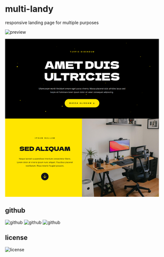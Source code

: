 # multi-landy

responsive landing page for multiple purposes

<!-- link to preview image -->

![preview](https://img.shields.io/badge/preview-preview-green.svg)

![preview](assets/images/preview.png)

<!-- link to github repo -->
## github

![github](https://img.shields.io/github/stars/yusufadell/multi-landy.svg?style=social&label=Star)
![github](https://img.shields.io/github/issues/yusufadell/multi-landy.svg?style=social&label=Issue)
![github](https://img.shields.io/github/contributors/yusufadell/multi-landy.svg?style=social&label=Contributor)

<!-- link to license -->
## license

![license](https://img.shields.io/badge/license-MIT-blue.svg)
